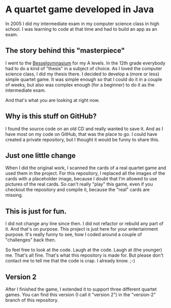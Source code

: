 # A quartet game developed in Java

In 2005 I did my intermediate exam in my computer science class in high school. I was learning to code at that time and had to build an app as an exam.

## The story behind this "masterpiece"
I went to the [Besselgymnasium](https://besselgymnasium.de/) for my A levels. In the 12th grade everybody had to do a kind of "thesis" in a subject of choice.
As I loved the computer science class, I did my thesis there. I decided to develop a (more or less) simple quartet game.
It was simple enough so that I could do it in a couple of weeks, but also was complex enough (for a beginner) to do it as the intermediate exam.

And that's what you are looking at right now.

## Why is this stuff on GitHub?

I found the source code on an old CD and really wanted to save it. And as I have most on my code on GitHub, that was the place to go.
I could have created a private repository, but I thought it would be funny to share this. 

## Just one little change

When I did the original work, I scanned the cards of a real quartet game and used them in the project.
For this repository, I replaced all the images of the cards with a placeholder image, because I doubt that I'm allowed to use pictures of the real cards.
So can't really "play" this game, even if you checkout the repository and compile it, because the "real" cards are missing.

## This is just for fun.
I did not change any line since then. I did not refactor or rebuild any part of it. And that's on purpose. This project is just here for your entertainment purpose. 
It's really funny to see, how I coded around a couple of "challenges" back then.

So feel free to look at the code. Laugh at the code. Laugh at (the younger) me. That's all fine. That's what this repository is made for.
But please don't contact me to tell me that the code is crap. I already know. ;-)

## Version 2

After I finished the game, I extended it to support three different quartet games. You can find this version (I call it "version 2") in the "version-2" branch of this repository.
